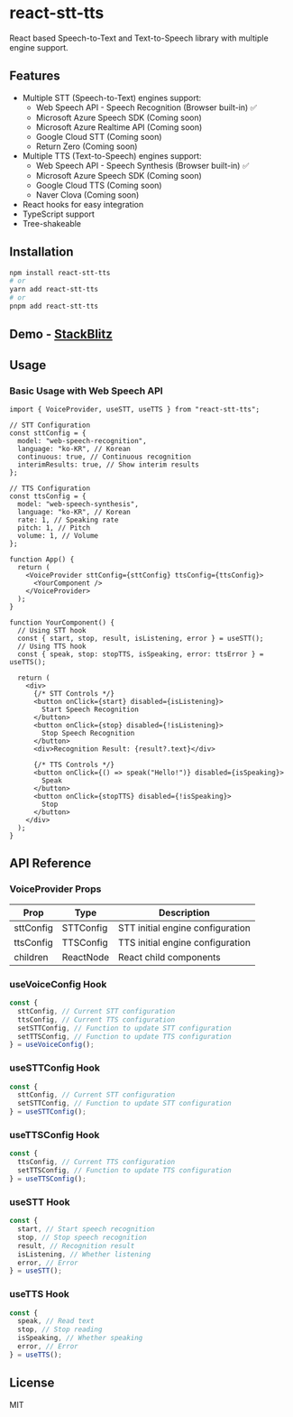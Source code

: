 # react-stt-tts

React based Speech-to-Text and Text-to-Speech library with multiple engine support.

## Features

- Multiple STT (Speech-to-Text) engines support:
  - Web Speech API - Speech Recognition (Browser built-in) ✅
  - Microsoft Azure Speech SDK (Coming soon)
  - Microsoft Azure Realtime API (Coming soon)
  - Google Cloud STT (Coming soon)
  - Return Zero (Coming soon)
- Multiple TTS (Text-to-Speech) engines support:
  - Web Speech API - Speech Synthesis (Browser built-in) ✅
  - Microsoft Azure Speech SDK (Coming soon)
  - Google Cloud TTS (Coming soon)
  - Naver Clova (Coming soon)
- React hooks for easy integration
- TypeScript support
- Tree-shakeable

## Installation

```bash
npm install react-stt-tts
# or
yarn add react-stt-tts
# or
pnpm add react-stt-tts
```

## Demo - [StackBlitz](https://stackblitz.com/edit/vitejs-vite-luuiqllo?file=src%2Fmain.tsx)

## Usage

### Basic Usage with Web Speech API

```tsx
import { VoiceProvider, useSTT, useTTS } from "react-stt-tts";

// STT Configuration
const sttConfig = {
  model: "web-speech-recognition",
  language: "ko-KR", // Korean
  continuous: true, // Continuous recognition
  interimResults: true, // Show interim results
};

// TTS Configuration
const ttsConfig = {
  model: "web-speech-synthesis",
  language: "ko-KR", // Korean
  rate: 1, // Speaking rate
  pitch: 1, // Pitch
  volume: 1, // Volume
};

function App() {
  return (
    <VoiceProvider sttConfig={sttConfig} ttsConfig={ttsConfig}>
      <YourComponent />
    </VoiceProvider>
  );
}

function YourComponent() {
  // Using STT hook
  const { start, stop, result, isListening, error } = useSTT();
  // Using TTS hook
  const { speak, stop: stopTTS, isSpeaking, error: ttsError } = useTTS();

  return (
    <div>
      {/* STT Controls */}
      <button onClick={start} disabled={isListening}>
        Start Speech Recognition
      </button>
      <button onClick={stop} disabled={!isListening}>
        Stop Speech Recognition
      </button>
      <div>Recognition Result: {result?.text}</div>

      {/* TTS Controls */}
      <button onClick={() => speak("Hello!")} disabled={isSpeaking}>
        Speak
      </button>
      <button onClick={stopTTS} disabled={!isSpeaking}>
        Stop
      </button>
    </div>
  );
}
```

## API Reference

### VoiceProvider Props

| Prop      | Type      | Description                      |
| --------- | --------- | -------------------------------- |
| sttConfig | STTConfig | STT initial engine configuration |
| ttsConfig | TTSConfig | TTS initial engine configuration |
| children  | ReactNode | React child components           |

### useVoiceConfig Hook

```typescript
const {
  sttConfig, // Current STT configuration
  ttsConfig, // Current TTS configuration
  setSTTConfig, // Function to update STT configuration
  setTTSConfig, // Function to update TTS configuration
} = useVoiceConfig();
```

### useSTTConfig Hook

```typescript
const {
  sttConfig, // Current STT configuration
  setSTTConfig, // Function to update STT configuration
} = useSTTConfig();
```

### useTTSConfig Hook

```typescript
const {
  ttsConfig, // Current TTS configuration
  setTTSConfig, // Function to update TTS configuration
} = useTTSConfig();
```

### useSTT Hook

```typescript
const {
  start, // Start speech recognition
  stop, // Stop speech recognition
  result, // Recognition result
  isListening, // Whether listening
  error, // Error
} = useSTT();
```

### useTTS Hook

```typescript
const {
  speak, // Read text
  stop, // Stop reading
  isSpeaking, // Whether speaking
  error, // Error
} = useTTS();
```

## License

MIT
